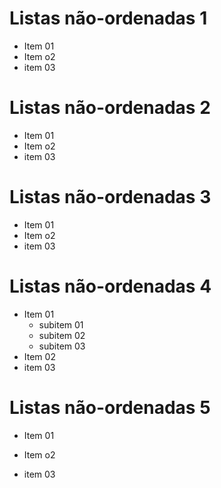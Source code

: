 # Listas não-ordenadas 1

* Item 01
* Item o2
* item 03

# Listas não-ordenadas 2

- Item 01
- Item o2
- item 03


# Listas não-ordenadas 3

+ Item 01
+ Item o2
+ item 03

# Listas não-ordenadas 4

* Item 01
    - subitem 01
    - subitem 02
    - subitem 03
* Item 02
* item 03

# Listas não-ordenadas 5

* Item 01

* Item o2

* item 03